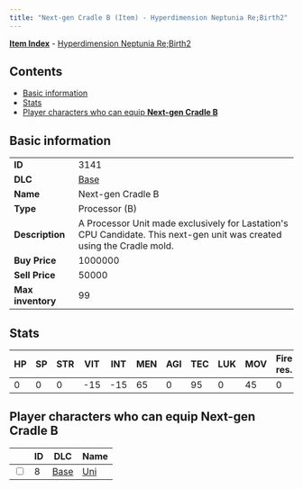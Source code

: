 ```yaml
---
title: "Next-gen Cradle B (Item) - Hyperdimension Neptunia Re;Birth2"
---
```


[**Item Index**](/neptunia/rb2/item/index.html) - [Hyperdimension Neptunia Re;Birth2](/neptunia/rb2)

## Contents

- [Basic information](#basic-information)
- [Stats](#stats)
- [Player characters who can equip **Next-gen Cradle B**](#player-characters-who-can-equip-next-gen-cradle-b)

## Basic information

|   |   |
| -- | -- |
| **ID** | 3141 |
| **DLC** | [Base](/neptunia/rb2/dlc/0-base.html) |
| **Name** | Next-gen Cradle B |
| **Type** | Processor (B) |
| **Description** | A Processor Unit made exclusively for Lastation's CPU Candidate. This next-gen unit was created using the Cradle mold. |
| **Buy Price** | 1000000 |
| **Sell Price** | 50000 |
| **Max inventory** | 99 |

## Stats

| HP | SP | STR | VIT | INT | MEN | AGI | TEC | LUK | MOV | Fire res. | Ice res. | Wind res. | Lightning res. |
| -- | -- | --- | --- | --- | --- | --- | --- | --- | --- | --------- | -------- | --------- | -------------- |
| 0 | 0 | 0 | -15 | -15 | 65 | 0 | 95 | 0 | 45 | 0 | 0 | 0 | 0 |

## Player characters who can equip **Next-gen Cradle B**

|    | ID | DLC | Name |
| -- | -- | --- | ---- |
| <input type="checkbox" id="rb2-player-0-8" class="trackbox" /> | 8 | [Base](/neptunia/rb2/dlc/0-base.html) | [Uni](/neptunia/rb2/player/0-8-uni.html) |